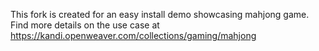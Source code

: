 This fork is created for an easy install demo showcasing mahjong game. Find more details on the use case at https://kandi.openweaver.com/collections/gaming/mahjong
